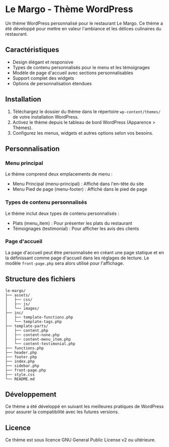 # Le Margo - Thème WordPress

Un thème WordPress personnalisé pour le restaurant Le Margo. Ce thème a été développé pour mettre en valeur l'ambiance et les délices culinaires du restaurant.

## Caractéristiques

- Design élégant et responsive
- Types de contenu personnalisés pour le menu et les témoignages
- Modèle de page d'accueil avec sections personnalisables
- Support complet des widgets
- Options de personnalisation étendues

## Installation

1. Téléchargez le dossier du thème dans le répertoire `wp-content/themes/` de votre installation WordPress.
2. Activez le thème depuis le tableau de bord WordPress (Apparence > Thèmes).
3. Configurez les menus, widgets et autres options selon vos besoins.

## Personnalisation

### Menu principal

Le thème comprend deux emplacements de menu :
- Menu Principal (menu-principal) : Affiché dans l'en-tête du site
- Menu Pied de page (menu-footer) : Affiché dans le pied de page

### Types de contenu personnalisés

Le thème inclut deux types de contenu personnalisés :
- Plats (menu_item) : Pour présenter les plats du restaurant
- Témoignages (testimonial) : Pour afficher les avis des clients

### Page d'accueil

La page d'accueil peut être personnalisée en créant une page statique et en la définissant comme page d'accueil dans les réglages de lecture. Le modèle `front-page.php` sera alors utilisé pour l'affichage.

## Structure des fichiers

```
le-margo/
├── assets/
│   ├── css/
│   ├── js/
│   └── images/
├── inc/
│   ├── template-functions.php
│   └── template-tags.php
├── template-parts/
│   ├── content.php
│   ├── content-none.php
│   ├── content-menu_item.php
│   └── content-testimonial.php
├── functions.php
├── header.php
├── footer.php
├── index.php
├── sidebar.php
├── front-page.php
├── style.css
└── README.md
```

## Développement

Ce thème a été développé en suivant les meilleures pratiques de WordPress pour assurer la compatibilité avec les futures versions.

## Licence

Ce thème est sous licence GNU General Public License v2 ou ultérieure. 